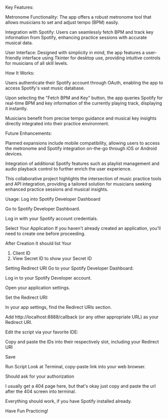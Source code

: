 Key Features:

Metronome Functionality: The app offers a robust metronome tool that allows musicians to set and adjust tempo (BPM) easily.

Integration with Spotify: Users can seamlessly fetch BPM and track key information from Spotify, enhancing practice sessions with accurate musical data.

User Interface: Designed with simplicity in mind, the app features a user-friendly interface using Tkinter for desktop use, providing intuitive controls for musicians of all skill levels.

How It Works:

Users authenticate their Spotify account through OAuth, enabling the app to access Spotify's vast music database.

Upon selecting the "Fetch BPM and Key" button, the app queries Spotify for real-time BPM and key information of the currently playing track, displaying it instantly.

Musicians benefit from precise tempo guidance and musical key insights directly integrated into their practice environment.

Future Enhancements:

Planned expansions include mobile compatibility, allowing users to access the metronome and Spotify integration on-the-go through iOS or Android devices.

Integration of additional Spotify features such as playlist management and audio playback control to further enrich the user experience.

This collaborative project highlights the intersection of music practice tools and API integration, providing a tailored solution for musicians seeking enhanced practice sessions and musical insights.


Usage:
Log into Spotify Developer Dashboard

Go to Spotify Developer Dashboard.

Log in with your Spotify account credentials.

Select Your Application
If you haven't already created an application, you'll need to create one before proceeding.

After Creation
It should list Your
1. Client ID
2. View Secret ID to show your Secret ID

Setting Redirect URI
Go to your Spotify Developer Dashboard:

Log in to your Spotify Developer account.

Open your application settings.

Set the Redirect URI:

In your app settings, find the Redirect URIs section.

Add http://localhost:8888/callback (or any other appropriate URL) as your Redirect URI.

Edit the script via your favorite IDE:

Copy and paste the IDs into their respectively slot, including your Redirect URI

Save

Run Script
Look at Terminal, copy-paste link into your web browser.

Should ask for your authorization

I usually get a 404 page here, but that's okay just copy and paste the url after the 404 screen into terminal. 

Everything should work, if you have Spotify installed already.

Have Fun Practicing!
